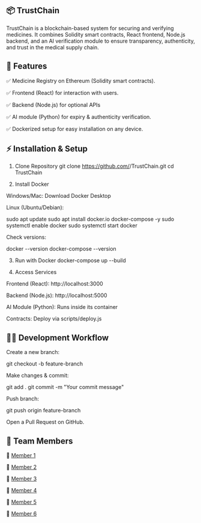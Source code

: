 ## 📦 TrustChain

TrustChain is a blockchain-based system for securing and verifying medicines.
It combines Solidity smart contracts, React frontend, Node.js backend, and an AI verification module to ensure transparency, authenticity, and trust in the medical supply chain.

## 🚀 Features

✅ Medicine Registry on Ethereum (Solidity smart contracts).

✅ Frontend (React) for interaction with users.

✅ Backend (Node.js) for optional APIs

✅ AI module (Python) for expiry & authenticity verification.

✅ Dockerized setup for easy installation on any device.

## ⚡ Installation & Setup
 1. Clone Repository
git clone https://github.com/<your-username>/TrustChain.git
cd TrustChain

2. Install Docker

Windows/Mac: Download Docker Desktop

Linux (Ubuntu/Debian):

sudo apt update
sudo apt install docker.io docker-compose -y
sudo systemctl enable docker
sudo systemctl start docker


Check versions:

docker --version
docker-compose --version

3. Run with Docker
docker-compose up --build

4. Access Services

Frontend (React): http://localhost:3000

Backend (Node.js): http://localhost:5000

AI Module (Python): Runs inside its container

Contracts: Deploy via scripts/deploy.js

## 👨‍💻 Development Workflow

Create a new branch:

git checkout -b feature-branch


Make changes & commit:

git add .
git commit -m "Your commit message"


Push branch:

git push origin feature-branch


Open a Pull Request on GitHub.

## 🤝 Team Members

👤 [Member 1](https://github.com/HemeshKanyal) 

👤 [Member 2](https://github.com/Sanchay0123)  

👤 [Member 3](https://github.com/Priyanshu4-4)  

👤 [Member 4](https://github.com/SAMYAALI-22)  

👤 [Member 5](https://github.com/sharmanaman20055-del)  

👤 [Member 6](https://github.com/Sachit315)  

